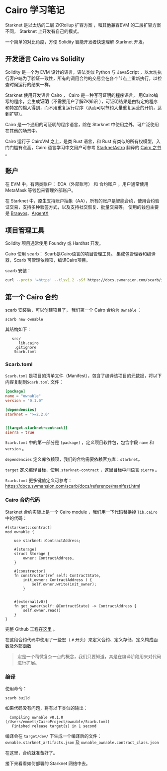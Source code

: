 # Cairo 学习笔记



Starknet 是以太坊的二层 ZKRollup 扩容方案 ，和其他兼容EVM 的二层扩容方案不同， Starknet 上开发有自己的模式。

一个简单的对比角度，方便 Solidity 智能开发者快速理解 Starknet 开发。


## 开发语言 Cairo vs Solidity



Solidity 是一个为 EVM 设计的语言，语法类似 Python 与 JavaScript ，以太坊执行客户端为了验证一致性，所有的调用合约的交易会在各个节点上重新执行，以检查时候运行的结果一样。



Starknet 使用开发语言 Cairo ， Cairo 是一种写可证明的程序语言， 用Cairo编写的程序，会生成**证明**（不需要用户了解ZK知识 ），可证明结果是由特定的程序和特定的输入得到，而不用重复运行程序（从而可以节约大量重复运营的开销，达到扩容）。



Cairo 是一个通用的可证明的程序语言，除在 Starknet 中使用之外，可广泛使用在其他的场景中。

Cairo 运行于 CairoVM 之上，是类 Rust 语言，和 Rust 有类似的所有权模型，入门门槛有点高，Cairo 语言学习中文用户可参考 [StarknetAstro](https://starknet-astro.super.site/) 翻译的 [Cairo 之书](https://book.cairo-lang.org/zh-cn/index.html) 。



## 账户

在 EVM 中，有两类账户： EOA（外部账号） 和 合约账户 ，用户通常使用 MetaMask 等钱包来管理外部账户。



在 Starknet 中，原生支持账户抽象（AA），所有的账户是智能合约，使用合约验证交易，支持多种验签方式，以及支持社交恢复、批量交易等。 使用的钱包主要是  [Braavos](https://braavos.app/)、[ArgentX](https://www.argent.xyz/argent-x/)



## 项目管理工具

Solidity 项目通常使用 Foundry 或 Hardhat 开发。

Cairo 使用 scarb： Scarb是Cairo语言的项目管理工具。 集成包管理器和编译器，Scarb 可管理依赖项，编译Cairo项目。



scarb 安装： 

```bash
curl --proto '=https' --tlsv1.2 -sSf https://docs.swmansion.com/scarb/install.sh | sh
```





## 第一个 Cairo 合约

scarb 安装后，可以创建项目了， 我们第一个 Cairo 合约为 `Ownable` ：

```
scarb new ownable
```

其结构如下：

```
   src/
      lib.cairo
    .gitignore
    Scarb.toml
```



### Scarb.toml

`Scarb.toml` 是项目的清单文件（Manifest），包含了编译该项目的元数据，将以下内容复制到`Scarb.toml` 文件：

```toml
[package]
name = "ownable"
version = "0.1.0"

[dependencies]
starknet = ">=2.2.0"


[[target.starknet-contract]]
sierra = true
```



`Scarb.toml` 中的第一部分是 `[package]` ，定义项目软件包，包含字段 `name` 和 `version` 。

`dependencies` 定义库依赖项，我们的合约需要依赖官方库：`starknet`。

`target` 定义编译目标，使用`.starknet-contract` ，这里目标中间语言 `sierra` 。



`Scarb.toml`  更多键值定义可参考：https://docs.swmansion.com/scarb/docs/reference/manifest.html



### Cairo 合约代码

Starknet 合约实际上是一个 Cairo module ，我们用一下代码替换掉 `lib.cairo` 中的代码： 

```caico
#[starknet::contract]
mod ownable {

    use starknet::ContractAddress;

    #[storage]
    struct Storage {
        owner: ContractAddress,
    }

    #[constructor]
    fn constructor(ref self: ContractState,
        init_owner: ContractAddress ) {
            self.owner.write(init_owner);
        }


    #[external(v0)]
    fn get_owner(self: @ContractState) -> ContractAddress {
        self.owner.read()
    }
}
```

完整 Github 工程在[这里](https://github.com/xilibi2003/first_cairo) 。

在这段合约代码中使用了一些宏（ `#` 开头）来定义合约、定义存储、定义构成函数及外部函数

> 宏是一个稍微复杂一点的概念，我们只要知道，其是在编译阶段用来对代码进行扩展。



### 编译

使用命令：

```scarb build
scarb build
```

如果代码没有问题，将有以下类似的输出：

 ```
   Compiling ownable v0.1.0 (/Users/emmett/CairoProject/ownable/Scarb.toml)
    Finished release target(s) in 1 second
 ```



编译会在 `target/dev/` 下生成一个编译后的文件：`ownable.starknet_artifacts.json` 及 `ownable_ownable.contract_class.json`

在这里，合约就准备好了。

接下来看看如何部署的 Starknet 网络中去。